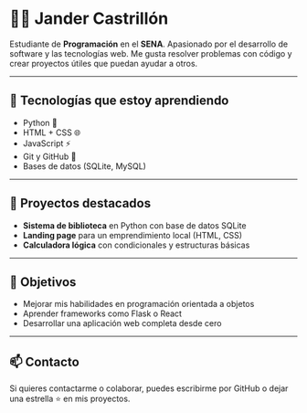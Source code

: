 # 👨‍💻 Jander Castrillón

Estudiante de **Programación** en el **SENA**. Apasionado por el desarrollo de software y las tecnologías web. Me gusta resolver problemas con código y crear proyectos útiles que puedan ayudar a otros.

---

## 🚀 Tecnologías que estoy aprendiendo

- Python 🐍
- HTML + CSS 🌐
- JavaScript ⚡
- Git y GitHub 🔧
- Bases de datos (SQLite, MySQL)

---

## 📂 Proyectos destacados

- **Sistema de biblioteca** en Python con base de datos SQLite
- **Landing page** para un emprendimiento local (HTML, CSS)
- **Calculadora lógica** con condicionales y estructuras básicas

---

## 🎯 Objetivos

- Mejorar mis habilidades en programación orientada a objetos
- Aprender frameworks como Flask o React
- Desarrollar una aplicación web completa desde cero

---

## 📫 Contacto

Si quieres contactarme o colaborar, puedes escribirme por GitHub o dejar una estrella ⭐ en mis proyectos.

